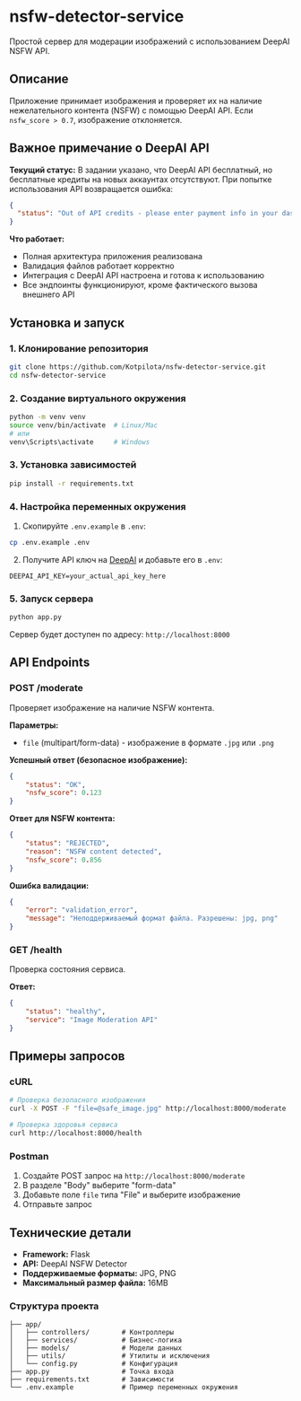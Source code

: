 # nsfw-detector-service

Простой сервер для модерации изображений с использованием DeepAI NSFW API.

## Описание

Приложение принимает изображения и проверяет их на наличие нежелательного контента (NSFW) с помощью DeepAI API. Если `nsfw_score > 0.7`, изображение отклоняется.

## Важное примечание о DeepAI API

**Текущий статус:** В задании указано, что DeepAI API бесплатный, но бесплатные кредиты на новых аккаунтах отсутствуют. При попытке использования API возвращается ошибка:

```json
{
  "status": "Out of API credits - please enter payment info in your dashboard: https://deepai.org/dashboard"
}
```

**Что работает:**
- Полная архитектура приложения реализована
- Валидация файлов работает корректно
- Интеграция с DeepAI API настроена и готова к использованию
- Все эндпоинты функционируют, кроме фактического вызова внешнего API


## Установка и запуск

### 1. Клонирование репозитория

```bash
git clone https://github.com/Kotpilota/nsfw-detector-service.git
cd nsfw-detector-service
```

### 2. Создание виртуального окружения

```bash
python -m venv venv
source venv/bin/activate  # Linux/Mac
# или
venv\Scripts\activate     # Windows
```

### 3. Установка зависимостей

```bash
pip install -r requirements.txt
```

### 4. Настройка переменных окружения

1. Скопируйте `.env.example` в `.env`:
```bash
cp .env.example .env
```

2. Получите API ключ на [DeepAI](https://deepai.org/dashboard) и добавьте его в `.env`:
```
DEEPAI_API_KEY=your_actual_api_key_here
```

### 5. Запуск сервера

```bash
python app.py
```

Сервер будет доступен по адресу: `http://localhost:8000`

## API Endpoints

### POST /moderate

Проверяет изображение на наличие NSFW контента.

**Параметры:**
- `file` (multipart/form-data) - изображение в формате `.jpg` или `.png`

**Успешный ответ (безопасное изображение):**
```json
{
    "status": "OK",
    "nsfw_score": 0.123
}
```

**Ответ для NSFW контента:**
```json
{
    "status": "REJECTED",
    "reason": "NSFW content detected",
    "nsfw_score": 0.856
}
```

**Ошибка валидации:**
```json
{
    "error": "validation_error",
    "message": "Неподдерживаемый формат файла. Разрешены: jpg, png"
}
```

### GET /health

Проверка состояния сервиса.

**Ответ:**
```json
{
    "status": "healthy",
    "service": "Image Moderation API"
}
```

## Примеры запросов

### cURL

```bash
# Проверка безопасного изображения
curl -X POST -F "file=@safe_image.jpg" http://localhost:8000/moderate

# Проверка здоровья сервиса
curl http://localhost:8000/health
```

### Postman

1. Создайте POST запрос на `http://localhost:8000/moderate`
2. В разделе "Body" выберите "form-data"
3. Добавьте поле `file` типа "File" и выберите изображение
4. Отправьте запрос

## Технические детали

- **Framework:** Flask
- **API:** DeepAI NSFW Detector
- **Поддерживаемые форматы:** JPG, PNG
- **Максимальный размер файла:** 16MB

### Структура проекта

```
├── app/
│   ├── controllers/        # Контроллеры
│   ├── services/           # Бизнес-логика
│   ├── models/             # Модели данных
│   ├── utils/              # Утилиты и исключения
│   └── config.py           # Конфигурация
├── app.py                  # Точка входа
├── requirements.txt        # Зависимости
└── .env.example            # Пример переменных окружения
```